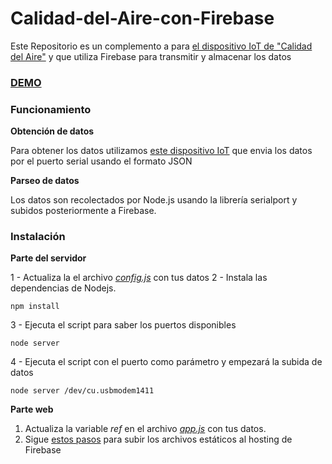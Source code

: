 # Calidad-del-Aire-con-Firebase
Este Repositorio es un complemento a para [el dispositivo IoT de "Calidad del Aire"](https://github.com/UlisesGascon/Calidad-del-Aire) y que utiliza Firebase para transmitir y almacenar los datos

### [DEMO](https://calidaddelaire.firebaseapp.com/)

### Funcionamiento

**Obtención de datos**

Para obtener los datos utilizamos [este dispositivo IoT](https://github.com/UlisesGascon/Calidad-del-Aire) que envia los datos por el puerto serial usando el formato JSON

**Parseo de datos**

Los datos son recolectados por Node.js usando la librería serialport y subidos posteriormente a Firebase.


### Instalación

**Parte del servidor**

1 - Actualiza la el archivo *[config.js](https://github.com/UlisesGascon/Calidad-del-Aire-con-Firebase/blob/master/server/config.js)* con tus datos
2 - Instala las dependencias de Nodejs.
```
npm install
```  
3 - Ejecuta el script para saber los puertos disponibles
```
node server
```
4 - Ejecuta el script con el puerto como parámetro y empezará la subida de datos
```
node server /dev/cu.usbmodem1411
```

**Parte web**

1. Actualiza la variable *ref* en el archivo *[app.js](https://github.com/UlisesGascon/Calidad-del-Aire-con-Firebase/blob/master/firebase/app.js)* con tus datos.
2. Sigue [estos pasos](https://www.firebase.com/docs/hosting/guide/deploying.html) para subir los archivos estáticos al hosting de Firebase 
